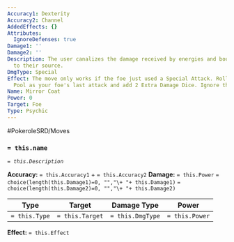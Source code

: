 ```yaml
---
Accuracy1: Dexterity
Accuracy2: Channel
AddedEffects: {}
Attributes:
  IgnoreDefenses: true
Damage1: ''
Damage2: ''
Description: The user canalizes the damage received by energies and bounces them back
  to their source.
DmgType: Special
Effect: The move only works if the foe just used a Special Attack. Roll the same Damage
  Pool as your foe's last attack and add 2 Extra Damage Dice. Ignore the foe's Defenses.
Name: Mirror Coat
Power: 0
Target: Foe
Type: Psychic
---
```


#PokeroleSRD/Moves

### `= this.name` 
*`= this.Description`*

**Accuracy:** `= this.Accuracy1` + `= this.Accuracy2`
**Damage:** `= this.Power` `= choice(length(this.Damage1)=0, "","\+ "+ this.Damage1)` `= choice(length(this.Damage2)=0, "","\+ "+ this.Damage2)`

| Type          | Target          | Damage Type          | Power          |
| ------------- | --------------- | ---------------- | -------------- |
| `= this.Type` | `= this.Target` | `= this.DmgType` | `= this.Power` | 

**Effect:** `= this.Effect`